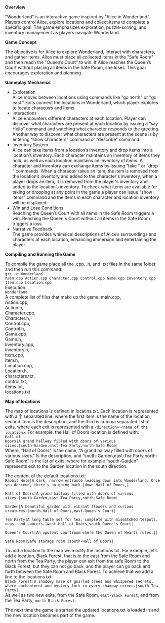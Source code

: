 **Overview**

"Wonderland" is an interactive game inspired by "Alice in Wonderland".  Players control 
Alice, explore locations and collect items to complete a specific goal.  The game 
emphasizes exploration, puzzle-solving, and inventory management as players navigate 
Wonderland. 

**Game Concept**

The objective is for Alice to explore Wonderland, interact with characters, and gather items.  Alice must place all collected items in the "Safe Room" and then reach the "Queen’s Court" 
to win. If Alice reaches the Queen’s Court without placing all items in the Safe Room, she 
loses. This goal encourages exploration and planning. 


**Gameplay Mechanics** 
<ul>
<li>Exploration<br>
Alice moves between locations using commands like "go north" or "go east." Exits 
connect the locations in Wonderland, which player explores to locate characters 
and items. </li>
<li>Interactions<br> 
Alice encounters different characters at each location. Player can discover what 
characters are present at each location by issuing a “say Hello” command and 
watching what character responds to the greeting. Another way to discover what 
characters are present at the scene is by entering “show characters” command or 
“describe” command. </li>
<li>Inventory System<br> 
Alice can take items from a location’s inventory and drop items into a location’s 
inventory. Each character maintains an inventory of items they hold, as well as each 
location maintains an inventory of items. A character and inventory can exchange 
items by issuing “take <item>” or “drop <item>” commands.  When a character 
takes an item, the item is removed from the location’s inventory and added to the 
character's inventory, when a player drops an item, it is removed from the player's 
inventory and added to the location’s inventory. To check what items are available 
for taking or dropping at any point in the game a player can issue “show items” 
command and the items in each character and location inventory will be displayed. </li>
<li>Win and Lose Conditions<br> 
Reaching the Queen’s Court with all items in the Safe Room triggers a win. Reaching 
the Queen's Court without all items in the Safe Room triggers a loss. </li>
<li>Narrative Feedback <br>
The game provides whimsical descriptions of Alice’s surroundings and characters at 
each location, enhancing immersion and entertaining the player. </li>
</ul>

**Compiling and Running the Game** 

To compile the game place all the .cpp, .h, and .txt files in the same folder,  and then run 
this command:  <br>
<code>g++ -o Wonderland main.cpp Action.cpp Character.cpp Control.cpp 
Game.cpp Inventory.cpp Item.cpp Location.cpp </code><br>
Execution:  
<code>Wonderland </code><br>
A complete list of files that make up the game: 
main.cpp,  
Action.cpp,  
Action.h,  
Character.cpp,  
Character.h,  
Control.cpp,  
Control.h,  
Game.cpp,  
Game.h,  
Inventory.cpp,  
Inventory.h,  
Item.cpp,  
Item.h,  
Location.cpp,  
Location.h,  
characters.txt,  
control,txt,  
items.txt,  
locations.txt

**Map of locations**

The map of locations is defined in locatins.txt. Each location is represented with a ‘|’ 
separated line, where the first item is the name of the location, second item is the 
description, and the third is comma separated list of exits, where each exit is represented 
with a <code>\<direction>-\<name of the location></code>. For example, the Hall of Doors location is 
defined with: <br>
<code>Hall of Doors|A grand hallway filled with doors of various sizes.|south-Garden,east-Tea Party,north-Safe Room| </code><br>
Where, “Hall of Doors” is the name, “A grand hallway filled with doors of various sizes.” Is the description, and “south-Garden,east-Tea Party,north-Safe Room” is the list of exits, where for example “south-Garden” represents exit to the Garden location in the south direction. 
<P>
The content of  the default locations.txt: <br>
<code>Rabbit Hole|A dark, narrow entrance leading down into Wonderland. Once you descend, there's no going back.|down-Hall of Doors,| <br>
Hall of Doors|A grand hallway filled with doors of various sizes.|south-Garden,east-Tea Party,north-Safe Room| <br>
Garden|A beautiful garden with vibrant flowers and curious creatures.|north-Hall of Doors,east-Queen's Court| <br>
Tea Party|A long table set for tea, complete with mismatched teapots, cups, and saucers.|west-Hall of Doors,south-Queen's Court| <br>
Queen's Court|An opulent courtroom where the Queen of Hearts rules.|| <br>
Safe Room|Safe storage room.|south-Hall of Doors| </code>
<p>
To add a location to the map we modify the locations.txt. For example, let’s add a location, Black Forest,  that is to the east from the Safe Room and north from the Tea Party, the player can exit from the safe Room to the Black Forest, but they can not go back, and the player can go back and forth between the Safe Room and Black Forest. 
To achieve that we add a line to the locations.txt: <br>
<code>Black Forest|A shadowy maze of gnarled trees and whispered secrets, where enchantment and mystery lurk in every shadowy corner.|south-Tea Party| </code><br>
As well as two new exits, from the Safe Room, <code>east-Black Forest</code>, and from the Tea 
Party, <code>north-Black Forest</code>. <p>
The next time the game is started the updated locations.txt is loaded in and the new 
location becomes part of the game. 
